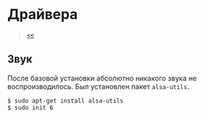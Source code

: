 # Драйвера

> [`<<`](index.md)

## Звук

После базовой установки абсолютно никакого звука не воспроизводилось. Был установлен пакет `alsa-utils`.

```
$ sudo apt-get install alsa-utils
$ sudo init 6
```

